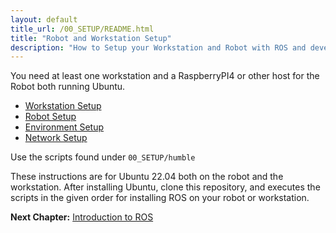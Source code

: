 ```yaml
---
layout: default
title_url: /00_SETUP/README.html
title: "Robot and Workstation Setup"
description: "How to Setup your Workstation and Robot with ROS and development tools"
---
```


You need at least one workstation and a RaspberryPI4 or other host for the Robot both running Ubuntu.

  - [Workstation Setup](01_WORKSTATION.md)
  - [Robot Setup](02_ROBOT.md)
  - [Environment Setup](03_ENVIRONMENT.md)
  - [Network Setup](04_NETWORK.md)

Use the scripts found under `00_SETUP/humble`

These instructions are for Ubuntu 22.04 both on the robot and the workstation. After installing Ubuntu, clone this repository, and executes the scripts in the given order for installing ROS on your robot or workstation.

__Next Chapter:__ [Introduction to ROS](../01_INTRO/README.md)
